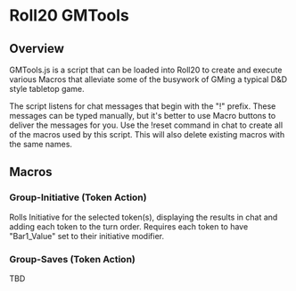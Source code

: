 # Roll20 GMTools
## Overview
GMTools.js is a script that can be loaded into Roll20 to create and execute various Macros that alleviate some of the busywork of GMing a typical D&D style tabletop game.

The script listens for chat messages that begin with the "!" prefix. These messages can be typed manually, but it's better to use Macro buttons to deliver the messages for you. Use the !reset command in chat to create all of the macros used by this script. This will also delete existing macros with the same names.


## Macros

### Group-Initiative (Token Action)
Rolls Initiative for the selected token(s), displaying the results in chat and adding each token to the turn order. Requires each token to have "Bar1_Value" set to their initiative modifier.

### Group-Saves (Token Action)
TBD

